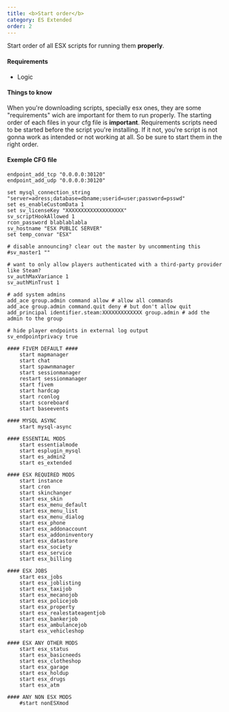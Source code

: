 ```yaml
---
title: <b>Start order</b>
category: ES Extended
order: 2
---
```


Start order of all ESX scripts for running them **properly**.

#### Requirements

- Logic

#### Things to know

When you're downloading scripts, specially esx ones, they are some "requirements" wich are important for them to run properly.
The starting order of each files in your cfg file is **important**. Requirements scripts need to be started before the script you're installing. If it not, you're script is not gonna work as intended or not working at all.
So be sure to start them in the right order.

#### Exemple CFG file

```
endpoint_add_tcp "0.0.0.0:30120"
endpoint_add_udp "0.0.0.0:30120"

set mysql_connection_string "server=adress;database=dbname;userid=user;password=psswd"
set es_enableCustomData 1
set sv_licenseKey "XXXXXXXXXXXXXXXXXXX"
sv_scriptHookAllowed 1
rcon_password blablablabla
sv_hostname "ESX PUBLIC SERVER"
set temp_convar "ESX"

# disable announcing? clear out the master by uncommenting this
#sv_master1 ""

# want to only allow players authenticated with a third-party provider like Steam?
sv_authMaxVariance 1
sv_authMinTrust 1

# add system admins
add_ace group.admin command allow # allow all commands
add_ace group.admin command.quit deny # but don't allow quit
add_principal identifier.steam:XXXXXXXXXXXXX group.admin # add the admin to the group

# hide player endpoints in external log output
sv_endpointprivacy true

#### FIVEM DEFAULT ####
    start mapmanager
    start chat
    start spawnmanager
    start sessionmanager
    restart sessionmanager
    start fivem
    start hardcap
    start rconlog
    start scoreboard
    start baseevents

#### MYSQL ASYNC
    start mysql-async

#### ESSENTIAL MODS
    start essentialmode
    start esplugin_mysql
    start es_admin2
    start es_extended

#### ESX REQUIRED MODS
    start instance
    start cron
    start skinchanger
    start esx_skin
    start esx_menu_default
    start esx_menu_list
    start esx_menu_dialog
    start esx_phone
    start esx_addonaccount
    start esx_addoninventory
    start esx_datastore
    start esx_society
    start esx_service
    start esx_billing

#### ESX JOBS
    start esx_jobs
    start esx_joblisting
    start esx_taxijob
    start esx_mecanojob
    start esx_policejob    
    start esx_property
    start esx_realestateagentjob
    start esx_bankerjob
    start esx_ambulancejob
    start esx_vehicleshop

#### ESX ANY OTHER MODS
    start esx_status
    start esx_basicneeds
    start esx_clotheshop
    start esx_garage
    start esx_holdup
    start esx_drugs
    start esx_atm

#### ANY NON ESX MODS
    #start nonESXmod
```